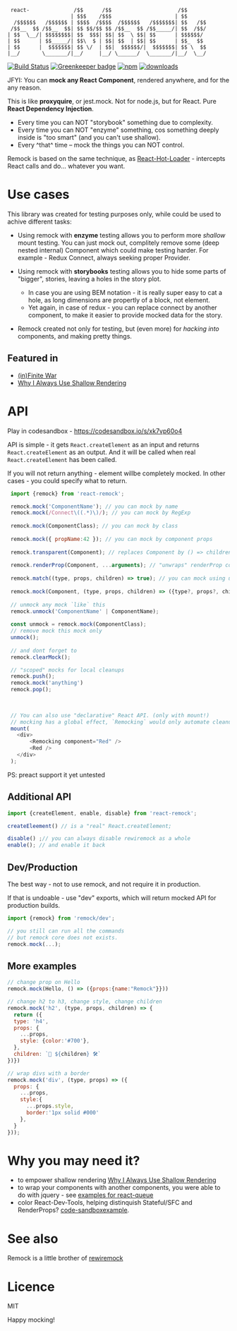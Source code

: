 ```text
 react-              /$$      /$$                     /$$      
                    | $$$    /$$$                    | $$      
  /$$$$$$   /$$$$$$ | $$$$  /$$$$  /$$$$$$   /$$$$$$$| $$   /$$
 /$$__  $$ /$$__  $$| $$ $$/$$ $$ /$$__  $$ /$$_____/| $$  /$$/
| $$  \__/| $$$$$$$$| $$  $$$| $$| $$  \ $$| $$      | $$$$$$/ 
| $$      | $$_____/| $$\  $ | $$| $$  | $$| $$      | $$_  $$ 
| $$      |  $$$$$$$| $$ \/  | $$|  $$$$$$/|  $$$$$$$| $$ \  $$
|__/       \_______/|__/     |__/ \______/  \_______/|__/  \__/
```

[![Build Status](https://secure.travis-ci.org/theKashey/react-remock.svg)](http://travis-ci.org/theKashey/react-remock)
[![Greenkeeper badge](https://badges.greenkeeper.io/theKashey/react-remock.svg)](https://greenkeeper.io/)
[![npm](https://img.shields.io/npm/v/react-remock.svg)](https://www.npmjs.com/package/react-remock)
[![downloads](https://badgen.net/npm/dm/react-remock)](https://www.npmtrends.com/react-remock)

JFYI: You can __mock any React Component__, rendered anywhere, and for the any reason.

This is like __proxyquire__, or jest.mock. Not for node.js, but for React. Pure __React Dependency Injection__.

- Every time you can NOT "storybook" something due to complexity. 
- Every time you can NOT "enzyme" something, cos something deeply inside is "too smart" (and you can't use shallow). 
- Every ^that^ time – mock the things you can NOT control.

Remock is based on the same technique, as [React-Hot-Loader](https://github.com/gaearon/react-hot-loader) - intercepts React calls and do... whatever you want.

# Use cases
This library was created for testing purposes only, while could be used to achive different tasks:
 - Using remock with __enzyme__ testing allows you to perform more _shallow_ mount testing.
 You can just mock out, complitely remove some (deep nested internal) Component which could make testing harder. For example - Redux Connect, always seeking proper Provider.
 
 - Using remock with __storybooks__ testing allows you to hide some parts of "bigger", stories, leaving a holes in the story plot.
   - In case you are using BEM notation - it is really super easy to cat a hole, as long dimensions are propertly of a block, not element.
   - Yet again, in case of redux - you can replace connect by another component, to make it easier to provide mocked data for the story.   

 - Remock created not only for testing, but (even more) for _hacking into_ components, and making pretty things.
 
## Featured in
- [(in)Finite War](https://dev.to/thekashey/infinite-war-995)
- [Why I Always Use Shallow Rendering](https://hackernoon.com/why-i-always-use-shallow-rendering-a3a50da60942)

# API

Play in codesandbox - https://codesandbox.io/s/xk7vp60o4

API is simple - it gets `React.createElement` as an input and returns `React.createElement` as an output.
And it will be called when real `React.createElement` has been called.

If you will not return anything - element willbe completely mocked. In other cases - you could specify what to return.
```js
 import {remock} from 'react-remock';

 remock.mock('ComponentName'); // you can mock by name
 remock.mock(/Connect\((.*)\)/); // you can mock by RegExp
 
 remock.mock(ComponentClass); // you can mock by class
 
 remock.mock({ propName:42 }); // you can mock by component props
 
 remock.transparent(Component); // replaces Component by () => children. Makes it "transparent"
 
 remock.renderProp(Component, ...arguments); // "unwraps" renderProp component, by calling function-as-children with provided arguments 
 
 remock.match((type, props, children) => true); // you can mock using user-defined function
 
 remock.mock(Component, (type, props, children) => ({type?, props?, children?})); // you can alter rendering
 
 // unmock any mock `like` this
 remock.unmock('ComponentName' | ComponentName);
 
 const unmock = remock.mock(ComponentClass);
 // remove mock this mock only
 unmock();
 
 // and dont forget to
 remock.clearMock();

 // "scoped" mocks for local cleanups 
 remock.push();
 remock.mock('anything')
 remock.pop();

 
 
 // You can also use "declarative" React API. (only with mount!)
 // mocking has a global effect, `Remocking` would only automate cleanup
 mount(
   <div>
       <Remocking component="Red" />
       <Red />
   </div>
 );
```
PS: preact support it yet untested

## Additional API
```js
import {createElement, enable, disable} from 'react-remock';

createEleement() // is a "real" React.createElement;

disable() ;// you can always disable rewiremock as a whole
enable(); // and enable it back
```

## Dev/Production
The best way - not to use remock, and not require it in production.

If that is undoable - use "dev" exports, which will return mocked API for production builds.
```js
import {remock} from 'remock/dev';

// you still can run all the commands
// but remock core does not exists.
remock.mock(...);
```

## More examples
```js
// change prop on Hello
remock.mock(Hello, () => ({props:{name:"Remock"}}))

// change h2 to h3, change style, change children
remock.mock('h2', (type, props, children) => { 
  return ({
  type: 'h4',
  props: {
    ...props,
    style: {color:'#700'},   
  },
  children: `🧙️ ${children} 🛠`
})})

// wrap divs with a border
remock.mock('div', (type, props) => ({
  props: {
    ...props,
    style:{
      ...props.style,
      border:'1px solid #000'
    },
  }
}));
```

# Why you may need it?
- to empower shallow rendering [Why I Always Use Shallow Rendering](https://medium.com/@antonkorzunov/why-i-always-use-shallow-rendering-a3a50da60942)
- to wrap your components with another components, you were able to do with jquery - see [examples for react-queue](https://github.com/theKashey/react-queue#examples)
- color React-Dev-Tools, helping distinquish Stateful/SFC and RenderProps? [code-sandboxexample](https://codesandbox.io/s/x4p2zrvw4).

# See also
Remock is a little brother of [rewiremock](https://github.com/theKashey/rewiremock)
 
# Licence
 MIT
 
 

Happy mocking!
